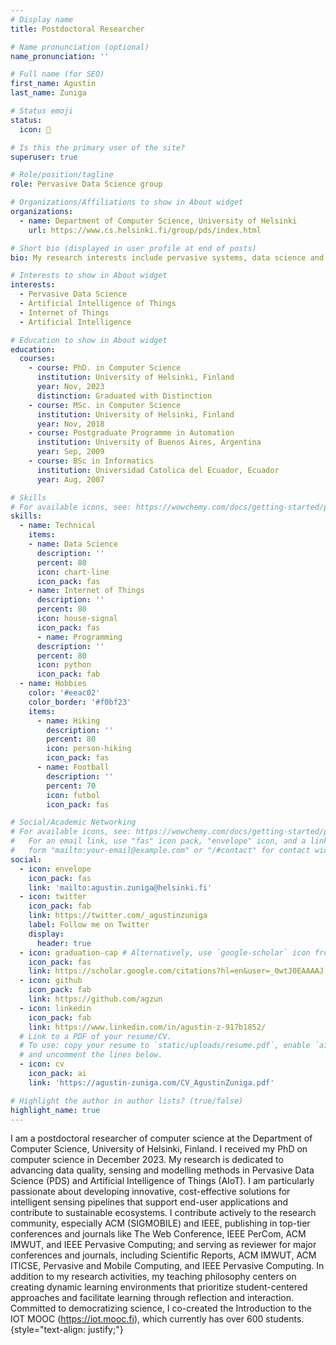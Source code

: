 ```yaml
---
# Display name
title: Postdoctoral Researcher

# Name pronunciation (optional)
name_pronunciation: ''

# Full name (for SEO)
first_name: Agustin
last_name: Zuniga

# Status emoji
status:
  icon: 🦊

# Is this the primary user of the site?
superuser: true

# Role/position/tagline
role: Pervasive Data Science group

# Organizations/Affiliations to show in About widget
organizations:
  - name: Department of Computer Science, University of Helsinki
    url: https://www.cs.helsinki.fi/group/pds/index.html

# Short bio (displayed in user profile at end of posts)
bio: My research interests include pervasive systems, data science and the Internet of Things.

# Interests to show in About widget
interests:
  - Pervasive Data Science
  - Artificial Intelligence of Things
  - Internet of Things
  - Artificial Intelligence

# Education to show in About widget
education:
  courses:
    - course: PhD. in Computer Science
      institution: University of Helsinki, Finland
      year: Nov, 2023
      distinction: Graduated with Distinction
    - course: MSc. in Computer Science
      institution: University of Helsinki, Finland
      year: Nov, 2018
    - course: Postgraduate Programme in Automation
      institution: University of Buenos Aires, Argentina
      year: Sep, 2009
    - course: BSc in Informatics
      institution: Universidad Catolica del Ecuador, Ecuador
      year: Aug, 2007

# Skills
# For available icons, see: https://wowchemy.com/docs/getting-started/page-builder/#icons
skills:
  - name: Technical
    items:
    - name: Data Science
      description: ''
      percent: 80
      icon: chart-line
      icon_pack: fas
    - name: Internet of Things
      description: ''
      percent: 80
      icon: house-signal
      icon_pack: fas
      - name: Programming
      description: ''
      percent: 80
      icon: python
      icon_pack: fab
  - name: Hobbies
    color: '#eeac02'
    color_border: '#f0bf23'
    items:
      - name: Hiking
        description: ''
        percent: 80
        icon: person-hiking
        icon_pack: fas
      - name: Football
        description: ''
        percent: 70
        icon: futbol
        icon_pack: fas

# Social/Academic Networking
# For available icons, see: https://wowchemy.com/docs/getting-started/page-builder/#icons
#   For an email link, use "fas" icon pack, "envelope" icon, and a link in the
#   form "mailto:your-email@example.com" or "/#contact" for contact widget.
social:
  - icon: envelope
    icon_pack: fas
    link: 'mailto:agustin.zuniga@helsinki.fi'
  - icon: twitter
    icon_pack: fab
    link: https://twitter.com/_agustinzuniga
    label: Follow me on Twitter
    display:
      header: true
  - icon: graduation-cap # Alternatively, use `google-scholar` icon from `ai` icon pack
    icon_pack: fas
    link: https://scholar.google.com/citations?hl=en&user=_0wtJ0EAAAAJ
  - icon: github
    icon_pack: fab
    link: https://github.com/agzun
  - icon: linkedin
    icon_pack: fab
    link: https://www.linkedin.com/in/agustin-z-917b1852/
  # Link to a PDF of your resume/CV.
  # To use: copy your resume to `static/uploads/resume.pdf`, enable `ai` icons in `params.yaml`,
  # and uncomment the lines below.
  - icon: cv
    icon_pack: ai
    link: 'https://agustin-zuniga.com/CV_AgustinZuniga.pdf'

# Highlight the author in author lists? (true/false)
highlight_name: true
---
```

I am a postdoctoral researcher of computer science at the Department of Computer Science, University of Helsinki, Finland. I received my PhD on computer science in December 2023. My research is dedicated to advancing data quality, sensing and modelling methods in Pervasive Data Science (PDS) and Artificial Intelligence of Things (AIoT). I am particularly passionate about developing innovative, cost-effective solutions for intelligent sensing pipelines that support end-user applications and contribute to sustainable ecosystems. I contribute actively to the research community, especially ACM (SIGMOBILE) and IEEE, publishing in top-tier conferences and journals like The Web Conference, IEEE PerCom, ACM IMWUT, and IEEE Pervasive Computing; and serving as reviewer for major conferences and journals, including Scientific Reports, ACM IMWUT, ACM ITICSE, Pervasive and Mobile Computing, and IEEE Pervasive Computing. In addition to my research activities, my teaching philosophy centers on creating dynamic learning environments that prioritize student-centered approaches and facilitate learning through reflection and interaction. Committed to democratizing science, I co-created the Introduction to the IOT MOOC (https://iot.mooc.fi), which currently has over 600 students.
{style="text-align: justify;"}

